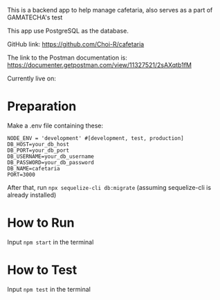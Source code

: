 This is a backend app to help manage cafetaria, also serves as a part of GAMATECHA's test

This app use PostgreSQL as the database. 

GitHub link: https://github.com/Choi-R/cafetaria

The link to the Postman documentation is: https://documenter.getpostman.com/view/11327521/2sAXqtb1fM

Currently live on: 

# Preparation
Make a .env file containing these:
```
NODE_ENV = 'development' #[development, test, production]
DB_HOST=your_db_host
DB_PORT=your_db_port
DB_USERNAME=your_db_username
DB_PASSWORD=your_db_password
DB_NAME=cafetaria
PORT=3000
```
After that, run ```npx sequelize-cli db:migrate``` (assuming sequelize-cli is already installed)

# How to Run
Input ```npm start``` in the terminal

# How to Test
Input ```npm test``` in the terminal